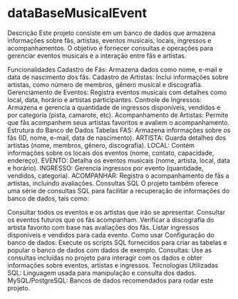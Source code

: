 # dataBaseMusicalEvent
Descrição
Este projeto consiste em um banco de dados que armazena informações sobre fãs, artistas, eventos musicais, locais, ingressos e acompanhamentos. O objetivo é fornecer consultas e operações para gerenciar eventos musicais e a interação entre fãs e artistas.

Funcionalidades
Cadastro de Fãs: Armazena dados como nome, e-mail e data de nascimento dos fãs.
Cadastro de Artistas: Inclui informações sobre artistas, como número de membros, gênero musical e discografia.
Gerenciamento de Eventos: Registra eventos musicais com detalhes como local, data, horário e artistas participantes.
Controle de Ingressos: Armazena e gerencia a quantidade de ingressos disponíveis, vendidos e por categoria (pista, camarote, etc).
Acompanhamento de Artistas: Permite que fãs acompanhem seus artistas favoritos e avaliem o acompanhamento.
Estrutura do Banco de Dados
Tabelas
FAS: Armazena informações sobre os fãs (ID, nome, e-mail, data de nascimento).
ARTISTA: Guarda detalhes dos artistas (nome, membros, gênero, discografia).
LOCAL: Contém informações sobre os locais dos eventos (nome, contato, capacidade, endereço).
EVENTO: Detalha os eventos musicais (nome, artista, local, data e horário).
INGRESSO: Gerencia ingressos por evento (quantidade, vendidos, categoria).
ACOMPANHAR: Registra o acompanhamento de fãs a artistas, incluindo avaliações.
Consultas SQL
O projeto também oferece uma série de consultas SQL para facilitar a recuperação de informações do banco de dados, tais como:

Consultar todos os eventos e os artistas que irão se apresentar.
Consultar os eventos futuros que os fãs acompanham.
Verificar a discografia do artista favorito com base nas avaliações dos fãs.
Listar ingressos disponíveis e vendidos para cada evento.
Como usar
Configuração do banco de dados: Execute os scripts SQL fornecidos para criar as tabelas e popular o banco de dados com dados de exemplo.
Consultas: Use as consultas incluídas no projeto para interagir com os dados e obter informações sobre eventos, artistas e ingressos.
Tecnologias Utilizadas
SQL: Linguagem usada para manipulação e consulta dos dados.
MySQL/PostgreSQL: Bancos de dados recomendados para rodar este projeto.
